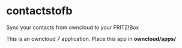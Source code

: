 contactstofb
============

Sync your contacts from owncloud to your FRITZ!Box

This is an owncloud 7 application. Place this app in **owncloud/apps/**